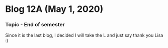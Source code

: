 # Blog 12A (May 1, 2020)

### Topic - End of semester

Since it is the last blog, I decided I will take the L and just say thank you Lisa :)

